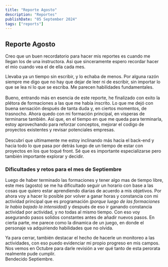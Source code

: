 ```yaml
---
title: "Reporte Agosto"
description: "Reportes"
publishDate: "05 September 2024"
tags: ["reports"]
---
```


## Reporte Agosto

Creo que un buen recordatorio para hacer mis reportes es cuando me llegan los de una instructora.
Asi que sinceramente espero recordar hacer el mio cuando vea el de ella cada mes. <br>

Llevaba ya un tiempo sin escribir, y lo echaba de menos. Por alguna razón siempre me digo
que no hay que dejar de leer ni de escribir, sin importar lo que se lea ni lo que se escriba.
Me parecen habilidades fundamentales. <br>
<br>
Bueno, entrando más en esencia de este reporte, he finalizado con exito la plétora de formaciones
a las que me había inscrito. Lo que me dejó con buena sensación después de tanta duda y, en ciertos momentos,
de trasnocho. Ahora quedo con mi formación principal, en visperas de terminarse también. Así que, en el tiempo
en que me queda para terminarla, estoy aprovechando para reforzar conceptos, mejorar el codigo de proyectos
existentes y revisar potenciales empresas. <br>
<br>
Descubrí que ultimamente me estoy inclinando más hacia el back-end y hacia todo lo que pasa por detrás luego de
un tiempo de estar con proyectos en los que toqué front. Sé que es importante especializarse pero también
importante explorar y decidir.

### Dificultades y retos para el mes de Septiembre
Luego de haber terminado las formaciones y tener algo mas de tiempo libre, este mes (agosto) se me ha dificultado
seguir un horario con base a las cosas que quiero estar aprendiendo diarias de acuerdo a mis objetivos.
Por ahora voy a hacer lo posible por volver a ganar horas y constancia con mi actividad principal que es programación
_(porque luego de las formaciones le habia bajado la intensidad)_ y después de eso ir ganando constancia actividad por actividad,
y no todas al mismo tiempo. Con eso voy asegurando pasos solidos constantes antes de añadir nuevos pasos. En cierta parte,
me parece como la dinamica de un juego, en donde el personaje va adquiriendo habilidades que no olvida. <br>

Ya para cerrar, también destacar el hecho de hacerle un monitoreo a las actividades, con eso puedo evidenciar mi propio progreso en mis campos.
<br>
Nos vemos en Octubre para darle revisión a ver qué tanto de esta perorata realmente pude cumplir. <br>
Bendecido Septiembre.
